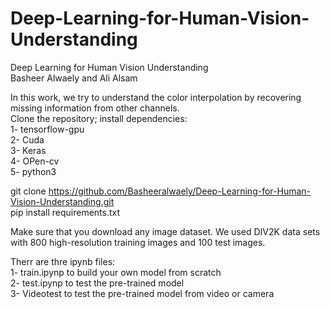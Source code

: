 # Deep-Learning-for-Human-Vision-Understanding
 Deep Learning for Human Vision Understanding\
Basheer Alwaely and Ali Alsam

In this work, we try to understand the color interpolation by recovering missing information from other channels.\
Clone the repository; install dependencies:\
1- tensorflow-gpu\
2- Cuda\
3- Keras\
4- OPen-cv\
5- python3

git clone https://github.com/Basheeralwaely/Deep-Learning-for-Human-Vision-Understanding.git  \
pip install requirements.txt

Make sure that you download any image dataset. We used DIV2K data sets with 800 high-resolution training images and 100 test images.

Therr are thre ipynb files:\
1- train.ipynp    to build your own model from scratch\
2- test.ipynp     to test the pre-trained model\
3- Videotest      to test the pre-trained model from video or camera
